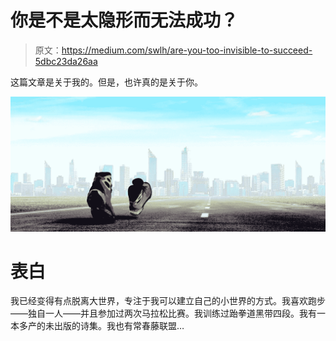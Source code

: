 # 你是不是太隐形而无法成功？

> 原文：<https://medium.com/swlh/are-you-too-invisible-to-succeed-5dbc23da26aa>

这篇文章是关于我的。但是，也许真的是关于你。

![](img/f59d251ee3ed5999bbd7ef0102780a9a.png)

# **表白**

我已经变得有点脱离大世界，专注于我可以建立自己的小世界的方式。我喜欢跑步——独自一人——并且参加过两次马拉松比赛。我训练过跆拳道黑带四段。我有一本多产的未出版的诗集。我也有常春藤联盟…